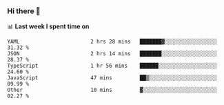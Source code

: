 ### Hi there 👋

<!--
**DBvc/DBvc** is a ✨ _special_ ✨ repository because its `README.md` (this file) appears on your GitHub profile.

Here are some ideas to get you started:

- 🔭 I’m currently working on ...
- 🌱 I’m currently learning ...
- 👯 I’m looking to collaborate on ...
- 🤔 I’m looking for help with ...
- 💬 Ask me about ...
- 📫 How to reach me: ...
- 😄 Pronouns: ...
- ⚡ Fun fact: ...
-->

📊 **Last week I spent time on**
<!--START_SECTION:waka-->

```text
YAML                       2 hrs 28 mins   ███████▓░░░░░░░░░░░░░░░░░   31.32 %
JSON                       2 hrs 14 mins   ███████░░░░░░░░░░░░░░░░░░   28.37 %
TypeScript                 1 hr 56 mins    ██████░░░░░░░░░░░░░░░░░░░   24.60 %
JavaScript                 47 mins         ██▒░░░░░░░░░░░░░░░░░░░░░░   09.99 %
Other                      10 mins         ▓░░░░░░░░░░░░░░░░░░░░░░░░   02.27 %
```

<!--END_SECTION:waka-->
